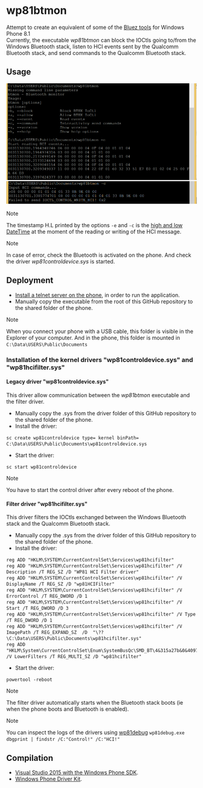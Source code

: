 # wp81btmon

Attempt to create an equivalent of some of the [Bluez tools](https://github.com/bluez/bluez/wiki/btmon) for Windows Phone 8.1  
Currently, the executable *wp81btmon* can block the IOCtls going to/from the Windows Bluetooth stack, listen to HCI events sent by the Qualcomm Bluetooth stack, and send commands to the Qualcomm Bluetooth stack.  

## Usage

![usage](Capture01.PNG)
![sendCommands](Capture02.PNG)

> [!NOTE]
> The timestamp H.L printed by the options `-e` and `-c` is the [high and low DateTime](https://learn.microsoft.com/en-us/windows/win32/api/minwinbase/ns-minwinbase-filetime)
> at the moment of the reading or writing of the HCI message.  

> [!NOTE]
> In case of error, check the Bluetooth is activated on the phone. And check the driver *wp81controldevice.sys* is started.

## Deployment

- [Install a telnet server on the phone](https://github.com/fredericGette/wp81documentation/tree/main/telnetOverUsb#readme), in order to run the application.  
- Manually copy the executable from the root of this GitHub repository to the shared folder of the phone.
> [!NOTE]
> When you connect your phone with a USB cable, this folder is visible in the Explorer of your computer. And in the phone, this folder is mounted in `C:\Data\USERS\Public\Documents`  

### Installation of the kernel drivers "wp81controldevice.sys" and "wp81hcifilter.sys"

#### Legacy driver "wp81controldevice.sys"

This driver allow communication between the *wp81btmon* executable and the filter driver.

- Manually copy the .sys from the driver folder of this GitHub repository to the shared folder of the phone.
- Install the driver:
```
sc create wp81controldevice type= kernel binPath= C:\Data\USERS\Public\Documents\wp81controldevice.sys
```
- Start the driver:
```
sc start wp81controldevice
```

> [!NOTE]
> You have to start the control driver after every reboot of the phone.  

#### Filter driver "wp81hcifilter.sys"

This driver filters the IOCtls exchanged between the Windows Bluetooth stack and the Qualcomm Bluetooth stack.

- Manually copy the .sys from the driver folder of this GitHub repository to the shared folder of the phone.
- Install the driver:
```
reg ADD "HKLM\SYSTEM\CurrentControlSet\Services\wp81hcifilter"
reg ADD "HKLM\SYSTEM\CurrentControlSet\Services\wp81hcifilter" /V Description /T REG_SZ /D "WP81 HCI Filter driver"
reg ADD "HKLM\SYSTEM\CurrentControlSet\Services\wp81hcifilter" /V DisplayName /T REG_SZ /D "wp81HCIFilter"
reg ADD "HKLM\SYSTEM\CurrentControlSet\Services\wp81hcifilter" /V ErrorControl /T REG_DWORD /D 1
reg ADD "HKLM\SYSTEM\CurrentControlSet\Services\wp81hcifilter" /V Start /T REG_DWORD /D 3
reg ADD "HKLM\SYSTEM\CurrentControlSet\Services\wp81hcifilter" /V Type /T REG_DWORD /D 1
reg ADD "HKLM\SYSTEM\CurrentControlSet\Services\wp81hcifilter" /V ImagePath /T REG_EXPAND_SZ  /D  "\??\C:\Data\USERS\Public\Documents\wp81hcifilter.sys"
reg ADD "HKLM\System\CurrentControlSet\Enum\SystemBusQc\SMD_BT\4&315a27b&0&4097" /V LowerFilters /T REG_MULTI_SZ /D "wp81hcifilter"
```
- Start the driver:
```
powertool -reboot
```

> [!NOTE]
> The filter driver automatically starts when the Bluetooth stack boots (ie when the phone boots and Bluetooth is enabled).

> [!NOTE]
> You can inspect the logs of the drivers using [wp81debug](https://github.com/fredericGette/wp81debug)
> `wp81debug.exe dbgprint | findstr /C:"Control!" /C:"HCI!"`  

## Compilation

- [Visual Studio 2015 with the Windows Phone SDK](https://github.com/fredericGette/wp81documentation/blob/main/ConsoleApplicationBuilding/README.md).  
- [Windows Phone Driver Kit](https://github.com/fredericGette/wp81documentation/blob/main/DriverBuilding/README.md).  
